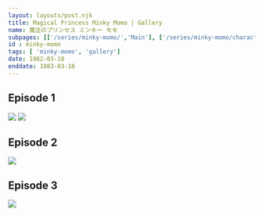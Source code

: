 ```yaml
---
layout: layouts/post.njk
title: Magical Princess Minky Momo | Gallery
name: 魔法のプリンセス ミンキー モモ
subpages: [['/series/minky-momo/','Main'], ['/series/minky-momo/characters/','Characters'], ['/series/minky-momo/guide/','Episode Guide'], ['/series/minky-momo/gallery/', 'Gallery' ]]
id : minky-momo
tags: [ 'minky-momo', 'gallery']
date: 1982-03-18
enddate: 1983-03-18
---
```


<h2> Episode 1 </h2>
<div class="gallery">
    <img src="../Media/Episode_01_snapshot_03.35.265.jpg">
    <img src="../Media/Episode_01-T00.17.25.920-F25077.0003.jpg">
</div>
<h2> Episode 2 </h2>
<div class="gallery">
    <img src="../Media/Episode_02-T00.11.37.947-F16734.0009.jpg">
</div>
<h2> Episode 3 </h2>
<div class="gallery">
    <img src="../Media/Episode_03-T00.15.46.404-F22691.0056.jpg">
</div>
